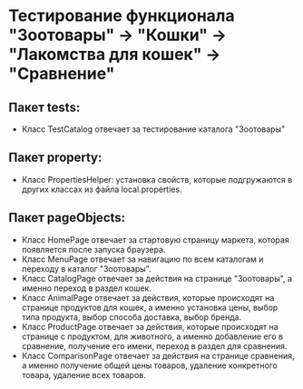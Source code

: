 # Тестирование функционала "Зоотовары" -> "Кошки" -> "Лакомства для кошек" -> "Сравнение"

## Пакет tests:
+ Класс TestCatalog отвечает за тестирование каталога "Зоотовары"
## Пакет property:
+ Класс PropertiesHelper: установка свойств, которые подгружаются в других классах из файла local.properties.
## Пакет pageObjects:
+ Класс HomePage отвечает за стартовую страницу маркета, которая появляется после запуска браузера.
+ Класс MenuPage отвечает за навигацию по всем каталогам и переходу в каталог "Зоотовары".
+ Класс CatalogPage отвечает за действия на странице "Зоотовары", а именно переход в раздел кошек.
+ Класс AnimalPage отвечает за действия, которые происходят на странице продуктов для кошек, а именно установка цены, выбор типа продукта, выбор способа доставка, выбор бренда.
+ Класс ProductPage отвечает за действия, которые происходят на странице с продуктом, для животного, а именно добавление его в сравнение, получение его имени, переход в раздел для сравнения.
+ Класс ComparisonPage отвечает за действия на странице сравнения, а именно получение общей цены товаров, удаление конкретного товара, удаление всех товаров.






